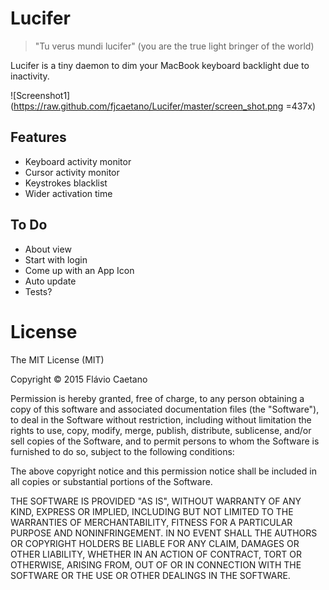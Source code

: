 Lucifer
=======

>  "Tu verus mundi lucifer" (you are the true light bringer of the world)

Lucifer is a tiny daemon to dim your MacBook keyboard backlight due to inactivity. 

![Screenshot1](https://raw.github.com/fjcaetano/Lucifer/master/screen_shot.png =437x)

## Features

- Keyboard activity monitor
- Cursor activity monitor
- Keystrokes blacklist
- Wider activation time

## To Do

- About view
- Start with login
- Come up with an App Icon
- Auto update
- Tests?


# License
The MIT License (MIT)

Copyright © 2015 Flávio Caetano

Permission is hereby granted, free of charge, to any person obtaining a copy
of this software and associated documentation files (the "Software"), to deal
in the Software without restriction, including without limitation the rights
to use, copy, modify, merge, publish, distribute, sublicense, and/or sell
copies of the Software, and to permit persons to whom the Software is
furnished to do so, subject to the following conditions:

The above copyright notice and this permission notice shall be included in all
copies or substantial portions of the Software.

THE SOFTWARE IS PROVIDED "AS IS", WITHOUT WARRANTY OF ANY KIND, EXPRESS OR
IMPLIED, INCLUDING BUT NOT LIMITED TO THE WARRANTIES OF MERCHANTABILITY,
FITNESS FOR A PARTICULAR PURPOSE AND NONINFRINGEMENT. IN NO EVENT SHALL THE
AUTHORS OR COPYRIGHT HOLDERS BE LIABLE FOR ANY CLAIM, DAMAGES OR OTHER
LIABILITY, WHETHER IN AN ACTION OF CONTRACT, TORT OR OTHERWISE, ARISING FROM,
OUT OF OR IN CONNECTION WITH THE SOFTWARE OR THE USE OR OTHER DEALINGS IN THE
SOFTWARE.